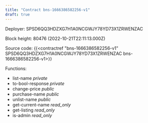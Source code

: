 ```yaml
---
title: "Contract bns-1666386582256-v1"
draft: true
---
```

Deployer: SPSD6QQ3HDZXG7H1A0NCGWJY78YD73X1ZRWENZAC


 



Block height: 80476 (2022-10-21T22:11:13.000Z)

Source code: {{<contractref "bns-1666386582256-v1" SPSD6QQ3HDZXG7H1A0NCGWJY78YD73X1ZRWENZAC bns-1666386582256-v1>}}

Functions:

* list-name _private_
* to-bool-response _private_
* change-price _public_
* purchase-name _public_
* unlist-name _public_
* get-current-name _read_only_
* get-listing _read_only_
* is-admin _read_only_
